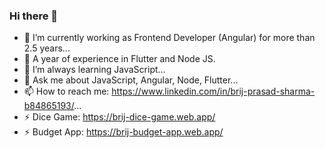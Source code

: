 ### Hi there 👋

- 🔭 I’m currently working as Frontend Developer (Angular) for more than 2.5 years...
- 🔭 A year of experience in Flutter and Node JS.
- 🌱 I’m always learning JavaScript...
- 💬 Ask me about JavaScript, Angular, Node, Flutter...
- 📫 How to reach me: https://www.linkedin.com/in/brij-prasad-sharma-b84865193/...
- ⚡ Dice Game: https://brij-dice-game.web.app/
- ⚡ Budget App: https://brij-budget-app.web.app/

